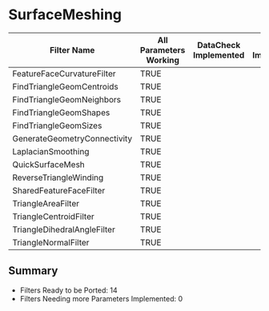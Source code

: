 # SurfaceMeshing #

|  Filter Name | All Parameters Working | DataCheck Implemented | Execute Implemented | Documentation Implemented |
|--------------|------------------------|-----------------------|---------------------|---------------------------|
| FeatureFaceCurvatureFilter | TRUE  | | | |
| FindTriangleGeomCentroids | TRUE  | | | |
| FindTriangleGeomNeighbors | TRUE  | | | |
| FindTriangleGeomShapes | TRUE  | | | |
| FindTriangleGeomSizes | TRUE  | | | |
| GenerateGeometryConnectivity | TRUE  | | | |
| LaplacianSmoothing | TRUE  | | | |
| QuickSurfaceMesh | TRUE  | | | |
| ReverseTriangleWinding | TRUE  | | | |
| SharedFeatureFaceFilter | TRUE  | | | |
| TriangleAreaFilter | TRUE  | | | |
| TriangleCentroidFilter | TRUE  | | | |
| TriangleDihedralAngleFilter | TRUE  | | | |
| TriangleNormalFilter | TRUE  | | | |


## Summary ##

+ Filters Ready to be Ported: 14
+ Filters Needing more Parameters Implemented: 0
